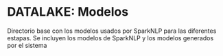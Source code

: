 # DATALAKE: Modelos
Directorio base con los modelos usados por SparkNLP para las diferentes estapas. Se incluyen los modelos de SparkNLP y los modelos generados por el sistema 